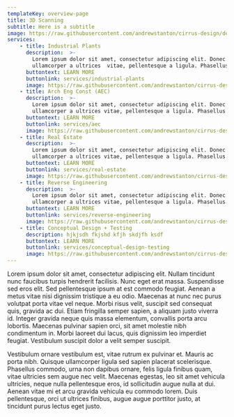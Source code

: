 ```yaml
---
templateKey: overview-page
title: 3D Scanning
subtitle: Here is a subtitle
image: https://raw.githubusercontent.com/andrewstanton/cirrus-design/develop/static/img/scanning.jpg
services:
    - title: Industrial Plants
      description:  >-
        Lorem ipsum dolor sit amet, consectetur adipiscing elit. Donec nunc urna,
        ullamcorper a ultrices  vitae, pellentesque a ligula. Phasellus eros felis
      buttontext: LEARN MORE
      buttonlink: services/industrial-plants
      image: https://raw.githubusercontent.com/andrewstanton/cirrus-design/develop/static/img/3d-scanning-floor-ceiling.jpg
    - title: Arch Eng Const (AEC)
      description:  >-
        Lorem ipsum dolor sit amet, consectetur adipiscing elit. Donec nunc urna,
        ullamcorper a ultrices vitae, pellentesque a ligula. Phasellus eros felis
      buttontext: LEARN MORE
      buttonlink: services/aec 
      image: https://raw.githubusercontent.com/andrewstanton/cirrus-design/develop/static/img/3d-scanning-floor-ceiling.jpg
    - title: Real Estate
      description:  >-
        Lorem ipsum dolor sit amet, consectetur adipiscing elit. Donec nunc urna,
        ullamcorper a ultrices vitae, pellentesque a ligula. Phasellus eros felis 
      buttontext: LEARN MORE
      buttonlink: services/real-estate
      image: https://raw.githubusercontent.com/andrewstanton/cirrus-design/develop/static/img/3d-scanning-floor-ceiling.jpg
    - title: Reverse Engineering
      description:  >-
        Lorem ipsum dolor sit amet, consectetur adipiscing elit. Donec nunc urna,
        ullamcorper a ultrices vitae, pellentesque a ligula. Phasellus eros felis
      buttontext: LEARN MORE
      buttonlink: services/reverse-engineering
      image: https://raw.githubusercontent.com/andrewstanton/cirrus-design/develop/static/img/3d-scanning-floor-ceiling.jpg
    - title: Conceptual Design + Testing
      description: hjkjsdh fkjshd kfjh skdjfh ksdf 
      buttontext: LEARN MORE
      buttonlink: services/conceptual-design-testing
      image: https://raw.githubusercontent.com/andrewstanton/cirrus-design/develop/static/img/3d-scanning-floor-ceiling.jpg
---
```

Lorem ipsum dolor sit amet, consectetur adipiscing elit. Nullam tincidunt nunc faucibus turpis hendrerit facilisis. Nunc eget erat massa. Suspendisse sed eros elit. Sed pellentesque ipsum at est commodo feugiat. Aenean a metus vitae nisi dignissim tristique a eu odio. Maecenas at nunc nec purus volutpat porta vitae vel neque. Morbi risus velit, suscipit sed consequat quis, gravida ac dui. Etiam fringilla semper sapien, a aliquam justo viverra id. Integer gravida neque quis massa elementum, convallis porta arcu lobortis. Maecenas pulvinar sapien orci, sit amet molestie nibh condimentum in. Morbi laoreet dui lacus, quis dignissim leo imperdiet feugiat. Vestibulum suscipit dolor a velit semper suscipit.

Vestibulum ornare vestibulum est, vitae rutrum ex pulvinar et. Mauris ac porta nibh. Quisque ullamcorper ligula sed sapien placerat scelerisque. Phasellus commodo, urna non dapibus ornare, felis ligula finibus quam, vitae ultricies sem augue nec velit. Maecenas egestas, leo sit amet vehicula ultricies, neque nulla pellentesque eros, id sollicitudin augue nulla at dui. Aenean vitae mi et arcu gravida vehicula eu commodo lorem. Duis pellentesque, orci ut ultrices finibus, augue augue porttitor justo, at tincidunt purus lectus eget justo.